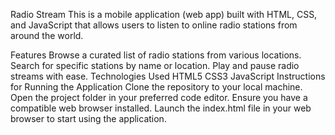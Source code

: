 Radio Stream
This is a mobile application (web app) built with HTML, CSS, and JavaScript that allows users to listen to online radio stations from around the world.

Features
Browse a curated list of radio stations from various locations.
Search for specific stations by name or location.
Play and pause radio streams with ease.
Technologies Used
HTML5
CSS3
JavaScript
Instructions for Running the Application
Clone the repository to your local machine.
Open the project folder in your preferred code editor.
Ensure you have a compatible web browser installed.
Launch the index.html file in your web browser to start using the application.
